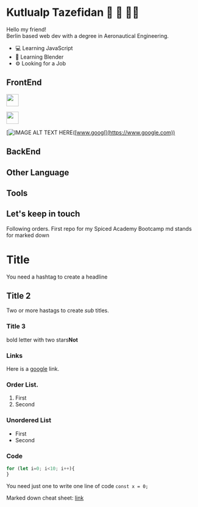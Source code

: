 # Kutlualp Tazefidan 🧞 🍦 👨‍🔬
Hello my friend! <br>
Berlin based web dev with a degree in Aeronautical Engineering.

* 💻 Learning JavaScript
* 🎨 Learning Blender
* ⚙️ Looking for a Job 

## FrontEnd
<a href="http://www.google.com" target="_blank" rel="noopener"><img height="32" width="32" src="https://cdn.simpleicons.org/javascript/f7df1e"></a> 

[<img height="32" width="32" src="https://cdn.simpleicons.org/javascript/f7df1e">](https://www.google.com)

[![IMAGE ALT TEXT HERE](<img height="32" width="32" src="https://cdn.simpleicons.org/javascript/f7df1e">)([www.googl](https://www.google.com))

## BackEnd

## Other Language

## Tools

## Let's keep in touch


Following orders.
First repo for my Spiced Academy Bootcamp
md stands for marked down

# Title 
You need a hashtag to create a headline

## Title 2
Two or more hastags to create *sub* titles. 

### Title 3
bold letter with two stars**Not**

### Links
Here is a [google](https://9gag.com/) link.

### Order List.
1. First
2. Second

### Unordered List
- First 
- Second

### Code
```js
for (let i=0; i<10; i++){
}
```

You need just one to write one line of code
`const x = 0;`

Marked down cheat sheet: [link](https://www.markdownguide.org/cheat-sheet/)
